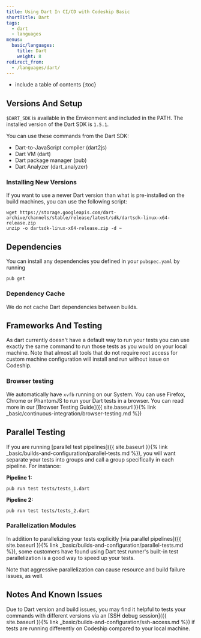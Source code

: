 ```yaml
---
title: Using Dart In CI/CD with Codeship Basic
shortTitle: Dart
tags:
  - dart
  - languages
menus:
  basic/languages:
    title: Dart
    weight: 8
redirect_from:
  - /languages/dart/
---
```


* include a table of contents
{:toc}

## Versions And Setup

`$DART_SDK` is available in the Environment and included in the PATH. The installed version of the Dart SDK is `1.5.1`.

You can use these commands from the Dart SDK:

* Dart-to-JavaScript compiler (dart2js)
* Dart VM (dart)
* Dart package manager (pub)
* Dart Analyzer (dart_analyzer)

### Installing New Versions

If you want to use a newer Dart version than what is pre-installed on the build  machines, you can use the following script:

```shell
wget https://storage.googleapis.com/dart-archive/channels/stable/release/latest/sdk/dartsdk-linux-x64-release.zip
unzip -o dartsdk-linux-x64-release.zip -d ~
```

## Dependencies

You can install any dependencies you defined in your `pubspec.yaml` by running

```shell
pub get
```

### Dependency Cache

We do not cache Dart dependencies between builds.

## Frameworks And Testing

As dart currently doesn't have a default way to run your tests you can use exactly the same command to run those tests as you would on your local machine. Note that almost all tools that do not require root access for custom machine configuration will install and run without issue on Codeship.

### Browser testing

We automatically have `xvfb` running on our System. You can use Firefox, Chrome
or PhantomJS to run your Dart tests in a browser. You can read more in our
[Browser Testing Guide]({{ site.baseurl }}{% link _basic/continuous-integration/browser-testing.md %})

## Parallel Testing

If you are running [parallel test pipelines]({{ site.baseurl }}{% link _basic/builds-and-configuration/parallel-tests.md %}), you will want separate your tests into groups and call a group specifically in each pipeline. For instance:

**Pipeline 1:**
```shell
pub run test tests/tests_1.dart
```

**Pipeline 2:**
```shell
pub run test tests/tests_2.dart
```

### Parallelization Modules

In addition to parallelizing your tests explicitly [via parallel pipelines]({{ site.baseurl }}{% link _basic/builds-and-configuration/parallel-tests.md %}), some customers have found using Dart test runner's built-in test parallelization is a good way to speed up your tests.

Note that aggressive parallelization can cause resource and build failure issues, as well.

## Notes And Known Issues

Due to Dart version and build issues, you may find it helpful to tests your commands with different versions via an [SSH debug session]({{ site.baseurl }}{% link _basic/builds-and-configuration/ssh-access.md %}) if tests are running differently on Codeship compared to your local machine.

